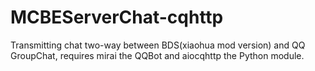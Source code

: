 # MCBEServerChat-cqhttp
 Transmitting chat two-way between BDS(xiaohua mod version) and QQ GroupChat, requires mirai the QQBot and aiocqhttp the Python module.
